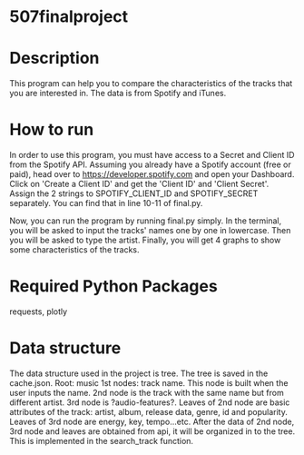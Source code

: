 # 507finalproject
# Description
This program can help you to compare the characteristics of the tracks that you are interested in. The data is from Spotify and iTunes.
# How to run
In order to use this program, you must have access to a Secret and Client ID from the Spotify API. Assuming you already have a Spotify account (free or paid), head over to https://developer.spotify.com and open your Dashboard. Click on 'Create a Client ID' and get the 'Client ID' and 'Client Secret'. Assign the 2 strings to SPOTIFY_CLIENT_ID and SPOTIFY_SECRET separately. You can find that in line 10-11 of final.py.

Now, you can run the program by running final.py simply. In the terminal, you will be asked to input the tracks' names one by one in lowercase. Then you will be asked to type the artist. Finally, you will get 4 graphs to show some characteristics of the tracks.

# Required Python Packages
requests, plotly

# Data structure
The data structure used in the project is tree. The tree is saved in the cache.json.
Root: music
1st nodes: track name. This node is built when the user inputs the name.
2nd node is the track with the same name but from different artist. 
3rd node is ?audio-features?.
Leaves of 2nd node are basic attributes of the track: artist, album, release data, genre, id and popularity.
Leaves of 3rd node are energy, key, tempo...etc.
After the data of 2nd node, 3rd node and leaves are obtained from api, it will be organized in to the tree. This is implemented in the search_track function.
